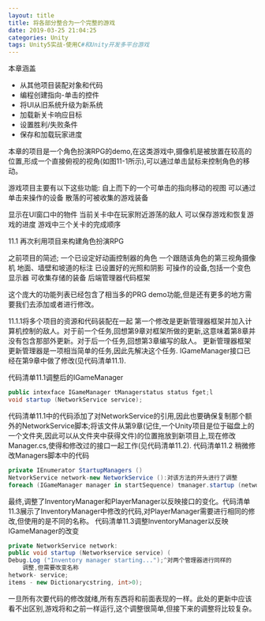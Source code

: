 ```yaml
---
layout: title
title: 将各部分整合为一个完整的游戏
date: 2019-03-25 21:04:25
categories: Unity
tags: Unity5实战-使用C#和Unity开发多平台游戏
---
```

本章涵盖
* 从其他项目装配对象和代码
* 编程创建指向-单击的控件
* 将UI从旧系统升级为新系统
* 加载新关卡响应目标
* 设置胜利/失败条件
* 保存和加载玩家进度

<!--more-->

本章的项目是一个角色扮演RPG的demo,在这类游戏中,摄像机是被放置在较高的位置,形成一个直接俯视的视角(如图11-1所示),可以通过单击鼠标来控制角色的移动。


游戏项目主要有以下这些功能:
自上而下的一个可单击的指向移动的视图
可以通过单击来操作的设备
散落的可被收集的游戏装备

显示在UI窗口中的物件
当前关卡中在玩家附近游荡的敌人
可以保存游戏和恢复游戏的进度
游戏中三个关卡的完成顺序

11.1 再次利用项目来构建角色扮演RPG


之前项目的简述;
一个已设定好动画控制器的角色
一个跟随该角色的第三视角摄像机
地面、墙壁和坡道的标注
已设置好的光照和阴影
可操作的设备,包括一个变色显示器
可收集存储的装备
后端管理器代码框架

这个庞大的功能列表已经包含了相当多的PRG demo功能,但是还有更多的地方需要我们去添加或者进行修改。

11.1.1将多个项目的资源和代码装配在一起
第一个修改是更新管理器框架并加入计算机控制的敌人。对于前一个任务,回想第9章对框架所做的更新,这意味着第8章并没有包含那部外更新。对于后一个任务,回想第3章编写的敌人。
更新管理器框架
更新管理器是一项相当简单的任务,因此先解决这个任务. IGameManager接口已经在第9章中做了修改(见代码清单11.1).


代码清单11.1调整后的IGameManager
```cs
public intexface IGameManager tManagerstatus status fget;l
void startup (NetworkService service);
```

代码清单11.1中的代码添加了对NetworkService的引用,因此也要确保复制那个额外的NetworkService脚本;将该文件从第9章(记住,一个Unity项目是位于磁盘上的一个文件夹,因此可以从文件夹中获得文件)的位置拖放到新项目上,现在修改Manager.cs,使得和修改过的接口一起工作(见代码清单11.2).
代码清单11.2 稍微修改Managers脚本中的代码
```cs
private IEnumerator StartupManagers ()
NetvorkService network-new NetworkService ():对该方法的开头进行了调整
foreach (IGameManager manager in startSequence) tmanager.startup (network):
```


最终,调整了InventoryManager和PlayerManager以反映接口的变化。代码清单11.3展示了InventoryManager中修改的代码,对PlayerManager需要进行相同的修改,但使用的是不同的名称。
代码清单11.3调整InventoryManager以反映IGameManager的改变
```cs
private NetworkService network:
public void startup (Networkservice service) (
Debug.Log ("Inventory manager starting...");^对两个管理器进行同样的
	调整,但需要改变名称
hetwork- service;
items - new Dictionarycstring, int>0);
```

一旦所有次要代码的修改就绪,所有东西将和前面表现的一样。此处的更新中应该看不出区别,游戏将和之前一样运行,这个调整很简单,但接下来的调整将比较复杂。
